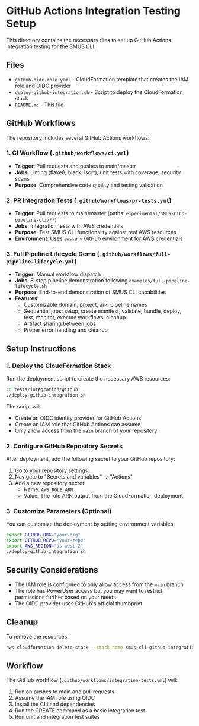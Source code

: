 # GitHub Actions Integration Testing Setup

This directory contains the necessary files to set up GitHub Actions integration testing for the SMUS CLI.

## Files

- `github-oidc-role.yaml` - CloudFormation template that creates the IAM role and OIDC provider
- `deploy-github-integration.sh` - Script to deploy the CloudFormation stack
- `README.md` - This file

## GitHub Workflows

The repository includes several GitHub Actions workflows:

### 1. CI Workflow (`.github/workflows/ci.yml`)
- **Trigger**: Pull requests and pushes to main/master
- **Jobs**: Linting (flake8, black, isort), unit tests with coverage, security scans
- **Purpose**: Comprehensive code quality and testing validation

### 2. PR Integration Tests (`.github/workflows/pr-tests.yml`)
- **Trigger**: Pull requests to main/master (paths: `experimental/SMUS-CICD-pipeline-cli/**`)
- **Jobs**: Integration tests with AWS credentials
- **Purpose**: Test SMUS CLI functionality against real AWS resources
- **Environment**: Uses `aws-env` GitHub environment for AWS credentials

### 3. Full Pipeline Lifecycle Demo (`.github/workflows/full-pipeline-lifecycle.yml`)
- **Trigger**: Manual workflow dispatch
- **Jobs**: 8-step pipeline demonstration following `examples/full-pipeline-lifecycle.sh`
- **Purpose**: End-to-end demonstration of SMUS CLI capabilities
- **Features**: 
  - Customizable domain, project, and pipeline names
  - Sequential jobs: setup, create manifest, validate, bundle, deploy, test, monitor, execute workflows, cleanup
  - Artifact sharing between jobs
  - Proper error handling and cleanup

## Setup Instructions

### 1. Deploy the CloudFormation Stack

Run the deployment script to create the necessary AWS resources:

```bash
cd tests/integration/github
./deploy-github-integration.sh
```

The script will:
- Create an OIDC identity provider for GitHub Actions
- Create an IAM role that GitHub Actions can assume
- Only allow access from the `main` branch of your repository

### 2. Configure GitHub Repository Secrets

After deployment, add the following secret to your GitHub repository:

1. Go to your repository settings
2. Navigate to "Secrets and variables" → "Actions"
3. Add a new repository secret:
   - Name: `AWS_ROLE_ARN`
   - Value: The role ARN output from the CloudFormation deployment

### 3. Customize Parameters (Optional)

You can customize the deployment by setting environment variables:

```bash
export GITHUB_ORG="your-org"
export GITHUB_REPO="your-repo"
export AWS_REGION="us-west-2"
./deploy-github-integration.sh
```

## Security Considerations

- The IAM role is configured to only allow access from the `main` branch
- The role has PowerUser access but you may want to restrict permissions further based on your needs
- The OIDC provider uses GitHub's official thumbprint

## Cleanup

To remove the resources:

```bash
aws cloudformation delete-stack --stack-name smus-cli-github-integration
```

## Workflow

The GitHub workflow (`.github/workflows/integration-tests.yml`) will:
1. Run on pushes to main and pull requests
2. Assume the IAM role using OIDC
3. Install the CLI and dependencies
4. Run the CREATE command as a basic integration test
5. Run unit and integration test suites
